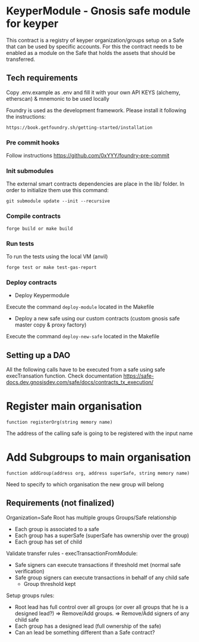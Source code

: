 # KeyperModule - Gnosis safe module for keyper

This contract is a registry of keyper organization/groups setup on a Safe that can be used by specific accounts. For this the contract needs to be enabled as a module on the Safe that holds the assets that should be transferred.

## Tech requirements

Copy .env.example as .env and fill it with your own API KEYS (alchemy, etherscan) & mnemonic to be used locally

Foundry is used as the development framework. Please install it following the instructions:

```
https://book.getfoundry.sh/getting-started/installation
```

### Pre commit hooks

Follow instructions https://github.com/0xYYY/foundry-pre-commit

### Init submodules

The external smart contracts dependencies are place in the lib/ folder. In order to initialize them use this command:

```
git submodule update --init --recursive
```

### Compile contracts

```
forge build or make build
```

### Run tests

To run the tests using the local VM (anvil)

```
forge test or make test-gas-report
```

### Deploy contracts

-   Deploy Keypermodule

Execute the command `deploy-module` located in the Makefile

-   Deploy a new safe using our custom contracts (custom gnosis safe master copy & proxy factory)

Execute the command `deploy-new-safe` located in the Makefile

## Setting up a DAO

All the following calls have to be executed from a safe using safe execTransation function. Check documentation https://safe-docs.dev.gnosisdev.com/safe/docs/contracts_tx_execution/

# Register main organisation

`function registerOrg(string memory name)`

The address of the calling safe is going to be registered with the input name

# Add Subgroups to main organisation

`function addGroup(address org, address superSafe, string memory name)`

Need to specify to which organisation the new group will belong

## Requirements (not finalized)

Organization=Safe Root has multiple groups
Groups/Safe relationship

-   Each group is associated to a safe
-   Each group has a superSafe (superSafe has ownership over the group)
-   Each group has set of child

Validate transfer rules - execTransactionFromModule:

-   Safe signers can execute transactions if threshold met (normal safe verification)
-   Safe group signers can execute transactions in behalf of any child safe
    -   Group threshold kept

Setup groups rules:

-   Root lead has full control over all groups (or over all groups that he is a designed lead?)
    => Remove/Add groups.
    => Remove/Add signers of any child safe
-   Each group has a designed lead (full ownership of the safe)
-   Can an lead be something different than a Safe contract?
